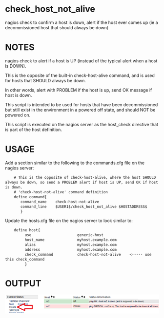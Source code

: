 # check_host_not_alive
nagios check to confirm a host is down, alert if the host ever comes up  (ie a decommissioned host that should always be down)

# NOTES

nagios check to alert if a host is UP (instead of the typical alert when a host is DOWN).  

This is the opposite of the built-in check-host-alive command, and is used for hosts that SHOULD always be down.

In other words, alert with PROBLEM if the host is up, send OK message if host is down.

This script is intended to be used for hosts that have been decommissioned but still exist in the environment in a powered off state, and should NOT be powered on.

This script is executed on the nagios server as the host_check directive that is part of the host definition.

# USAGE 

Add a section similar to the following to the commands.cfg file on the nagios server:
```
    # This is the opposite of check-host-alive, where the host SHOULD always be down, so send a PROBLEM alert if host is UP, send OK if host is down.
    # 'check-host-not-alive' command definition
    define command{
       command_name    check-host-not-alive
       command_line    $USER1$/check_host_not_alive $HOSTADDRESS$
       }
```

Update the hosts.cfg file on the nagios server to look similar to:
```
    define host{
         use                     generic-host
         host_name               myhost.example.com
         alias                   myhost.example.com
         address                 myhost.example.com
         check_command           check-host-not-alive    <----- use this check_command
         }
```


# OUTPUT

<img src=images/up.png>


